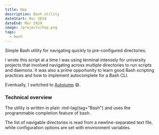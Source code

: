 ```yaml
---
title: Hop
description: Bash utility
dateStart: Mar 2019
dateEnd: Mar 2019
image: /projects/hop.png
tags:
  - bash
---
```


Simple Bash utility for navigating quickly to pre-configured directories.

<!--more-->

I wrote this script at a time I was using terminal intensely for university
projects that involved navigating across multiple directories to run scripts and
daemons. It was also a prime opportunity to learn good Bash scripting practices
and how to implement autocomplete for a Bash CLI.

Eventually, I switched to [Autojump](https://github.com/wting/autojump) 😄️.

### Technical overview

The utility is written in plain :md-tag{tag="Bash"} and uses the programmable
completion feature of bash.

The list of navigable directories is read from a newline-separated text file,
while configuration options are set with environment variables.

